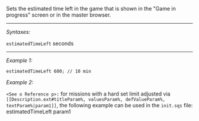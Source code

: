 Sets the estimated time left in the game that is shown in the "Game in progress" screen or in the master browser.


---
*Syntaxes:*

`estimatedTimeLeft` seconds

---
*Example 1:*

```sqf
estimatedTimeLeft 600; // 10 min
```

*Example 2:*

`<See o Reference p>:` for missions with a hard set limit adjusted via `[[Description.ext#titleParam%, valuesParam%, defValueParam%, textParam%|param1]]`, the following example can be used in the `init.sqs` file:
<sqs>estimatedTimeLeft param1</sqs>